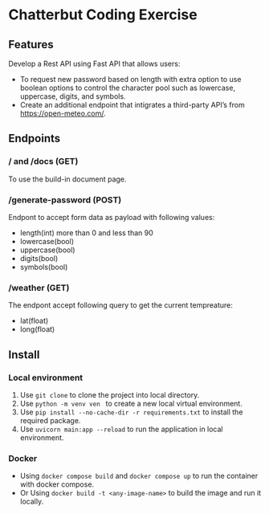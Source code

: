 # Chatterbut Coding Exercise

## Features
Develop a Rest API using Fast API that allows users:
 -  To request new password based on length with extra option to use boolean options to control the character pool such as lowercase, uppercase, digits, and symbols.
 - Create an additional endpoint that intigrates a third-party API’s from https://open-meteo.com/.

## Endpoints
### / and /docs (GET)
To use the build-in document page.
### /generate-password (POST)
Endpont to accept form data as payload with following values:
 - length(int) more than 0 and less than 90
 - lowercase(bool)
 - uppercase(bool)
 - digits(bool)
 - symbols(bool)
### /weather (GET)
The endpont accept following query to get the current tempreature:
 - lat(float)
 - long(float)

## Install
### Local environment
1. Use ```git clone``` to clone the project into local directory.
2. Use ```python -m venv ven ``` to create a new local virtual environment.
3. Use ```pip install --no-cache-dir -r requirements.txt``` to install the required package.
4. Use ```uvicorn main:app --reload``` to run the application in local environment.
### Docker
 - Using ```docker compose build``` and ```docker compose up``` to run the container with docker compose.
 - Or Using ```docker build -t <any-image-name>``` to build the image and run it locally.
